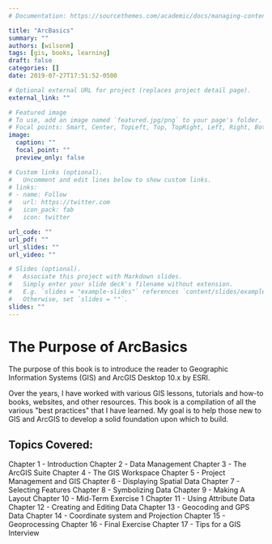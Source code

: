 ```yaml
---
# Documentation: https://sourcethemes.com/academic/docs/managing-content/

title: "ArcBasics"
summary: ""
authors: [wilsonm]
tags: [gis, books, learning]
draft: false
categories: []
date: 2019-07-27T17:51:52-0500

# Optional external URL for project (replaces project detail page).
external_link: ""

# Featured image
# To use, add an image named `featured.jpg/png` to your page's folder.
# Focal points: Smart, Center, TopLeft, Top, TopRight, Left, Right, BottomLeft, Bottom, BottomRight.
image:
  caption: ""
  focal_point: ""
  preview_only: false

# Custom links (optional).
#   Uncomment and edit lines below to show custom links.
# links:
# - name: Follow
#   url: https://twitter.com
#   icon_pack: fab
#   icon: twitter

url_code: ""
url_pdf: ""
url_slides: ""
url_video: ""

# Slides (optional).
#   Associate this project with Markdown slides.
#   Simply enter your slide deck's filename without extension.
#   E.g. `slides = "example-slides"` references `content/slides/example-slides.md`.
#   Otherwise, set `slides = ""`.
slides: ""
---
```


# The Purpose of ArcBasics

The purpose of this book is to introduce the reader to Geographic Information Systems (GIS) and ArcGIS Desktop 10.x by ESRI.

Over the years, I have worked with various GIS lessons, tutorials and how-to books, websites, and other resources. This book is a compilation of all the various "best practices" that I have learned. My goal is to help those new to GIS and ArcGIS to develop a solid foundation upon which to build.

## Topics Covered:

Chapter 1 - Introduction
Chapter 2 - Data Management
Chapter 3 - The ArcGIS Suite
Chapter 4 - The GIS Workspace
Chapter 5 - Project Management and GIS
Chapter 6 - Displaying Spatial Data
Chapter 7 - Selecting Features
Chapter 8 - Symbolizing Data
Chapter 9 - Making A Layout
Chapter 10 - Mid-Term Exercise 1
Chapter 11 - Using Attribute Data
Chapter 12 - Creating and Editing Data
Chapter 13 - Geocoding and GPS Data
Chapter 14 - Coordinate system and Projection
Chapter 15 - Geoprocessing
Chapter 16 - Final Exercise
Chapter 17 - Tips for a GIS Interview

